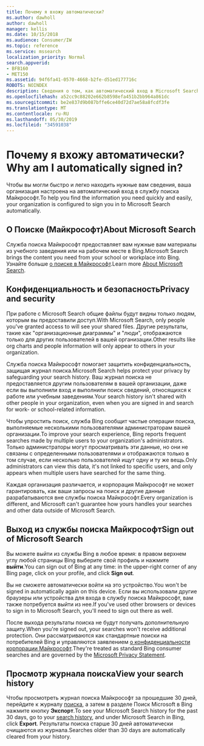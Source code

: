 ```yaml
---
title: Почему я вхожу автоматически?
ms.author: dawholl
author: dawholl
manager: kellis
ms.date: 10/15/2018
ms.audience: Consumer/IW
ms.topic: reference
ms.service: mssearch
localization_priority: Normal
search.appverid:
- BFB160
- MET150
ms.assetid: 94f6fa41-0570-4668-b2fe-d51ed177716c
ROBOTS: NOINDEX
description: Сведения о том, как автоматический вход в Microsoft Search поможет быстро и легко находить результаты работы
ms.openlocfilehash: a52cc9c88202e662b8598efa451b2bb964a861dc
ms.sourcegitcommit: be2e837d9b087bffe6ce40d72d7ae58a8fcdf3fe
ms.translationtype: MT
ms.contentlocale: ru-RU
ms.lasthandoff: 05/30/2019
ms.locfileid: "34591038"
---
```

# <a name="why-am-i-automatically-signed-in"></a><span data-ttu-id="9a7a4-103">Почему я вхожу автоматически?</span><span class="sxs-lookup"><span data-stu-id="9a7a4-103">Why am I automatically signed in?</span></span>

<span data-ttu-id="9a7a4-104">Чтобы вы могли быстро и легко находить нужные вам сведения, ваша организация настроена на автоматический вход в службу поиска Майкрософт.</span><span class="sxs-lookup"><span data-stu-id="9a7a4-104">To help you find the information you need quickly and easily, your organization is configured to sign you in to Microsoft Search automatically.</span></span>
  
## <a name="about-microsoft-search"></a><span data-ttu-id="9a7a4-105">О Поиске (Майкрософт)</span><span class="sxs-lookup"><span data-stu-id="9a7a4-105">About Microsoft Search</span></span>

<span data-ttu-id="9a7a4-106">Служба поиска Майкрософт предоставляет вам нужные вам материалы из учебного заведения или на рабочем месте в Bing.</span><span class="sxs-lookup"><span data-stu-id="9a7a4-106">Microsoft Search brings the content you need from your school or workplace into Bing.</span></span> <span data-ttu-id="9a7a4-107">Узнайте больше [о поиске в Майкрософт](about-microsoft-search.md).</span><span class="sxs-lookup"><span data-stu-id="9a7a4-107">Learn more [About Microsoft Search](about-microsoft-search.md).</span></span>
  
## <a name="privacy-and-security"></a><span data-ttu-id="9a7a4-108">Конфиденциальность и безопасность</span><span class="sxs-lookup"><span data-stu-id="9a7a4-108">Privacy and security</span></span>

<span data-ttu-id="9a7a4-109">При работе с Microsoft Search общие файлы будут видны только людям, которым вы предоставили доступ.</span><span class="sxs-lookup"><span data-stu-id="9a7a4-109">With Microsoft Search, only people you've granted access to will see your shared files.</span></span> <span data-ttu-id="9a7a4-110">Другие результаты, такие как "организационные диаграммы" и "люди", отображаются только для других пользователей в вашей организации.</span><span class="sxs-lookup"><span data-stu-id="9a7a4-110">Other results like org charts and people information will only appear to others in your organization.</span></span>
  
<span data-ttu-id="9a7a4-111">Служба поиска Майкрософт помогает защитить конфиденциальность, защищая журнал поиска.</span><span class="sxs-lookup"><span data-stu-id="9a7a4-111">Microsoft Search helps protect your privacy by safeguarding your search history.</span></span> <span data-ttu-id="9a7a4-112">Ваш журнал поиска не предоставляется другим пользователям в вашей организации, даже если вы выполнили вход и выполнили поиск сведений, относящихся к работе или учебным заведениям.</span><span class="sxs-lookup"><span data-stu-id="9a7a4-112">Your search history isn't shared with other people in your organization, even when you are signed in and search for work- or school-related information.</span></span>
  
<span data-ttu-id="9a7a4-113">Чтобы упростить поиск, служба Bing сообщит частые операции поиска, выполняемые несколькими пользователями администраторам вашей организации.</span><span class="sxs-lookup"><span data-stu-id="9a7a4-113">To improve your search experience, Bing reports frequent searches made by multiple users to your organization's administrators.</span></span> <span data-ttu-id="9a7a4-114">Только администраторы могут просматривать эти данные, но они не связаны с определенными пользователями и отображаются только в том случае, если несколько пользователей ищут одну и ту же вещь.</span><span class="sxs-lookup"><span data-stu-id="9a7a4-114">Only administrators can view this data, it's not linked to specific users, and only appears when multiple users have searched for the same thing.</span></span>
  
<span data-ttu-id="9a7a4-115">Каждая организация различается, и корпорация Майкрософт не может гарантировать, как ваши запросы на поиск и другие данные разрабатываются вне службы поиска Майкрософт.</span><span class="sxs-lookup"><span data-stu-id="9a7a4-115">Every organization is different, and Microsoft can't guarantee how yours handles your searches and other data outside of Microsoft Search.</span></span>
  
## <a name="sign-out-of-microsoft-search"></a><span data-ttu-id="9a7a4-116">Выход из службы поиска Майкрософт</span><span class="sxs-lookup"><span data-stu-id="9a7a4-116">Sign out of Microsoft Search</span></span>

<span data-ttu-id="9a7a4-117">Вы можете выйти из службы Bing в любое время: в правом верхнем углу любой страницы Bing выберите свой профиль и нажмите **выйти**.</span><span class="sxs-lookup"><span data-stu-id="9a7a4-117">You can sign out of Bing at any time: in the upper-right corner of any Bing page, click on your profile, and click **Sign out**.</span></span>
  
<span data-ttu-id="9a7a4-118">Вы не сможете автоматически войти на это устройство.</span><span class="sxs-lookup"><span data-stu-id="9a7a4-118">You won't be signed in automatically again on this device.</span></span> <span data-ttu-id="9a7a4-119">Если вы использовали другие браузеры или устройства для входа в службу поиска Майкрософт, вам также потребуется выйти из нее.</span><span class="sxs-lookup"><span data-stu-id="9a7a4-119">If you've used other browsers or devices to sign in to Microsoft Search, you'll need to sign out there as well.</span></span> 
  
<span data-ttu-id="9a7a4-120">После выхода результаты поиска не будут получать дополнительную защиту.</span><span class="sxs-lookup"><span data-stu-id="9a7a4-120">When you're signed out, your searches won't receive additional protection.</span></span> <span data-ttu-id="9a7a4-121">Они рассматриваются как стандартные поиски на потребителей Bing и управляются заявлением [о конфиденциальности корпорации Майкрософт](https://privacy.microsoft.com/en-us/privacystatement).</span><span class="sxs-lookup"><span data-stu-id="9a7a4-121">They're treated as standard Bing consumer searches and are governed by the [Microsoft Privacy Statement](https://privacy.microsoft.com/en-us/privacystatement).</span></span>
  
## <a name="view-your-search-history"></a><span data-ttu-id="9a7a4-122">Просмотр журнала поиска</span><span class="sxs-lookup"><span data-stu-id="9a7a4-122">View your search history</span></span>

<span data-ttu-id="9a7a4-123">Чтобы просмотреть журнал поиска Майкрософт за прошедшие 30 дней, перейдите к журналу [поиска](https://ssl.bing.com/profile/history), а затем в разделе Поиск Microsoft в Bing нажмите кнопку **Экспорт**.</span><span class="sxs-lookup"><span data-stu-id="9a7a4-123">To see your Microsoft Search history for the past 30 days, go to your [search history](https://ssl.bing.com/profile/history), and under Microsoft Search in Bing, click **Export**.</span></span> <span data-ttu-id="9a7a4-124">Результаты поиска старше 30 дней автоматически очищаются из журнала.</span><span class="sxs-lookup"><span data-stu-id="9a7a4-124">Searches older than 30 days are automatically cleared from your history.</span></span>

  

